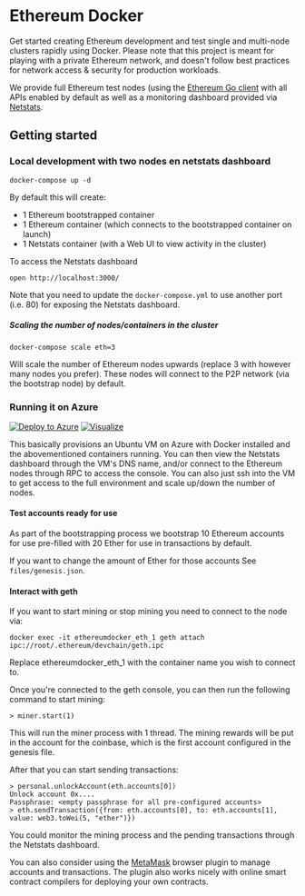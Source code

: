 # Ethereum Docker

Get started creating Ethereum development and test single and multi-node clusters
rapidly using Docker. Please note that this project is meant for playing with a private Ethereum network, 
and doesn't follow best practices for network access & security for production workloads.


We provide full Ethereum test nodes (using the [Ethereum Go client](https://github.com/ethereum/go-ethereum) with all APIs enabled by default as well as a monitoring dashboard provided via [Netstats](https://github.com/cubedro/eth-netstats).

## Getting started

### Local development with two nodes en netstats dashboard 

```
docker-compose up -d
```

By default this will create:

* 1 Ethereum bootstrapped container
* 1 Ethereum container (which connects to the bootstrapped container on launch)
* 1 Netstats container (with a Web UI to view activity in the cluster)

To access the Netstats dashboard

```
open http://localhost:3000/
```

Note that you need to update the ```docker-compose.yml``` to use another port (i.e. 80) for exposing the Netstats dashboard.

##### Scaling the number of nodes/containers in the cluster

```
docker-compose scale eth=3
```

Will scale the number of Ethereum nodes upwards (replace 3 with however many nodes
you prefer). These nodes will connect to the P2P network (via the bootstrap node)
by default.

### Running it on Azure

[![Deploy to Azure](http://azuredeploy.net/deploybutton.png)](https://portal.azure.com/#create/Microsoft.Template/uri/https%3A%2F%2Fraw.githubusercontent.com%2Fkbhattmsft%2Fethereum-docker%2Fmaster%2Fazure%2Fazuredeploy.json)
[![Visualize](http://armviz.io/visualizebutton.png)](http://armviz.io/#/?load=https%3A%2F%2Fraw.githubusercontent.com%2Fmeken%2Fethereum-docker%2Fmaster%2Fazure%2Fazuredeploy.json)

This basically provisions an Ubuntu VM on Azure with Docker installed and the abovementioned containers running. 
You can then view the Netstats dashboard through the VM's DNS name, and/or connect to the Ethereum nodes through 
RPC to access the console. 
You can also just ssh into the VM to get access to the full environment and scale up/down the number of nodes. 

#### Test accounts ready for use

As part of the bootstrapping process we bootstrap 10 Ethereum accounts for use
pre-filled with 20 Ether for use in transactions by default.

If you want to change the amount of Ether for those accounts
See ```files/genesis.json```.

#### Interact with geth

If you want to start mining or stop mining you need to connect to the node via:
```
docker exec -it ethereumdocker_eth_1 geth attach ipc://root/.ethereum/devchain/geth.ipc
```
Replace ethereumdocker_eth_1 with the container name you wish to connect to.

Once you're connected to the geth console, you can then run the following command to start mining:
```
> miner.start(1)
```
This will run the miner process with 1 thread. 
The mining rewards will be put in the account for the coinbase, which is the first account configured 
in the genesis file. 

After that you can start sending transactions:
```
> personal.unlockAccount(eth.accounts[0])
Unlock account 0x....
Passphrase: <empty passphrase for all pre-configured accounts>
> eth.sendTransaction({from: eth.accounts[0], to: eth.accounts[1], value: web3.toWei(5, "ether")}) 
```
You could monitor the mining process and the pending transactions through the Netstats dashboard.

You can also consider using the [MetaMask](https://metamask.io/) browser plugin to manage accounts and transactions.
The plugin also works nicely with online smart contract compilers for deploying your own contracts.

